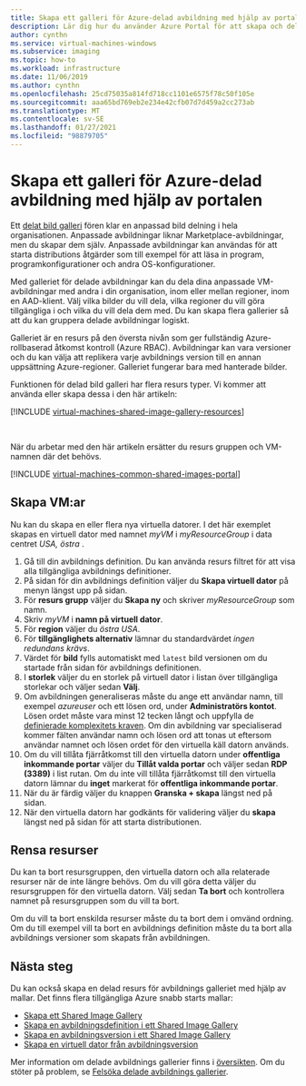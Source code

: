 ```yaml
---
title: Skapa ett galleri för Azure-delad avbildning med hjälp av portalen
description: Lär dig hur du använder Azure Portal för att skapa och dela avbildningar av virtuella datorer.
author: cynthn
ms.service: virtual-machines-windows
ms.subservice: imaging
ms.topic: how-to
ms.workload: infrastructure
ms.date: 11/06/2019
ms.author: cynthn
ms.openlocfilehash: 25cd75035a814fd718cc1101e6575f78c50f105e
ms.sourcegitcommit: aaa65bd769eb2e234e42cfb07d7d459a2cc273ab
ms.translationtype: MT
ms.contentlocale: sv-SE
ms.lasthandoff: 01/27/2021
ms.locfileid: "98879705"
---
```

# <a name="create-an-azure-shared-image-gallery-using-the-portal"></a>Skapa ett galleri för Azure-delad avbildning med hjälp av portalen

Ett [delat bild galleri](../shared-image-galleries.md) fören klar en anpassad bild delning i hela organisationen. Anpassade avbildningar liknar Marketplace-avbildningar, men du skapar dem själv. Anpassade avbildningar kan användas för att starta distributions åtgärder som till exempel för att läsa in program, programkonfigurationer och andra OS-konfigurationer. 

Med galleriet för delade avbildningar kan du dela dina anpassade VM-avbildningar med andra i din organisation, inom eller mellan regioner, inom en AAD-klient. Välj vilka bilder du vill dela, vilka regioner du vill göra tillgängliga i och vilka du vill dela dem med. Du kan skapa flera gallerier så att du kan gruppera delade avbildningar logiskt. 

Galleriet är en resurs på den översta nivån som ger fullständig Azure-rollbaserad åtkomst kontroll (Azure RBAC). Avbildningar kan vara versioner och du kan välja att replikera varje avbildnings version till en annan uppsättning Azure-regioner. Galleriet fungerar bara med hanterade bilder.

Funktionen för delad bild galleri har flera resurs typer. Vi kommer att använda eller skapa dessa i den här artikeln:


[!INCLUDE [virtual-machines-shared-image-gallery-resources](../../../includes/virtual-machines-shared-image-gallery-resources.md)]

<br>


När du arbetar med den här artikeln ersätter du resurs gruppen och VM-namnen där det behövs.


[!INCLUDE [virtual-machines-common-shared-images-portal](../../../includes/virtual-machines-common-shared-images-portal.md)]
 
## <a name="create-vms"></a>Skapa VM:ar

Nu kan du skapa en eller flera nya virtuella datorer. I det här exemplet skapas en virtuell dator med namnet *myVM* i *myResourceGroup* i data centret *USA, östra* .

1. Gå till din avbildnings definition. Du kan använda resurs filtret för att visa alla tillgängliga avbildnings definitioner.
1. På sidan för din avbildnings definition väljer du **Skapa virtuell dator** på menyn längst upp på sidan.
1. För **resurs grupp** väljer du **Skapa ny** och skriver *myResourceGroup* som namn.
1. Skriv *myVM* i **namn på virtuell dator**.
1. För **region** väljer du *östra USA*.
1. För **tillgänglighets alternativ** lämnar du standardvärdet *ingen redundans krävs*.
1. Värdet för **bild** fylls automatiskt med `latest` bild versionen om du startade från sidan för avbildnings definitionen.
1. I **storlek** väljer du en storlek på virtuell dator i listan över tillgängliga storlekar och väljer sedan **Välj**.
1. Om avbildningen generaliseras måste du ange ett användar namn, till exempel *azureuser* och ett lösen ord, under **Administratörs kontot**. Lösen ordet måste vara minst 12 tecken långt och uppfylla de [definierade komplexitets kraven](faq.md#what-are-the-password-requirements-when-creating-a-vm). Om din avbildning var specialiserad kommer fälten användar namn och lösen ord att tonas ut eftersom användar namnet och lösen ordet för den virtuella käll datorn används.
1. Om du vill tillåta fjärråtkomst till den virtuella datorn under **offentliga inkommande portar** väljer du **Tillåt valda portar** och väljer sedan **RDP (3389)** i list rutan. Om du inte vill tillåta fjärråtkomst till den virtuella datorn lämnar du **inget** markerat för **offentliga inkommande portar**.
1. När du är färdig väljer du knappen **Granska + skapa** längst ned på sidan.
1. När den virtuella datorn har godkänts för validering väljer du **skapa** längst ned på sidan för att starta distributionen.


## <a name="clean-up-resources"></a>Rensa resurser

Du kan ta bort resursgruppen, den virtuella datorn och alla relaterade resurser när de inte längre behövs. Om du vill göra detta väljer du resursgruppen för den virtuella datorn. Välj sedan **Ta bort** och kontrollera namnet på resursgruppen som du vill ta bort.

Om du vill ta bort enskilda resurser måste du ta bort dem i omvänd ordning. Om du till exempel vill ta bort en avbildnings definition måste du ta bort alla avbildnings versioner som skapats från avbildningen.

## <a name="next-steps"></a>Nästa steg

Du kan också skapa en delad resurs för avbildnings galleriet med hjälp av mallar. Det finns flera tillgängliga Azure snabb starts mallar: 

- [Skapa ett Shared Image Gallery](https://azure.microsoft.com/resources/templates/101-sig-create/)
- [Skapa en avbildningsdefinition i ett Shared Image Gallery](https://azure.microsoft.com/resources/templates/101-sig-image-definition-create/)
- [Skapa en avbildningsversion i ett Shared Image Gallery](https://azure.microsoft.com/resources/templates/101-sig-image-version-create/)
- [Skapa en virtuell dator från avbildningsversion](https://azure.microsoft.com/resources/templates/101-vm-from-sig/)

Mer information om delade avbildnings gallerier finns i [översikten](../shared-image-galleries.md). Om du stöter på problem, se [Felsöka delade avbildnings gallerier](../troubleshooting-shared-images.md).